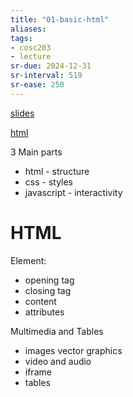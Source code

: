 ```yaml
---
title: "01-basic-html"
aliases: 
tags: 
- cosc203
- lecture
sr-due: 2024-12-31
sr-interval: 519
sr-ease: 250
---
```


[slides](https://blackboard.otago.ac.nz/bbcswebdav/pid-2932183-dt-content-rid-18925536_1/courses/COSC203_S2DNI_2022/COSC203_lecture1.pdf)



[html](notes/html.md)
















3 Main parts
- html - structure
- css - styles
- javascript - interactivity

# HTML
Element:
- opening tag
- closing tag
- content
- attributes

Multimedia and Tables
- images vector graphics
- video and audio
- iframe
- tables